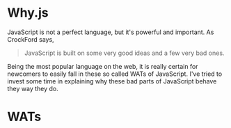# Why.js

JavaScript is not a perfect language, but it's powerful and important. As CrockFord says,

> JavaScript is built on some very good ideas and a few very bad ones.

Being the most popular language on the web, it is really certain for newcomers to easily fall in these so called WATs of JavaScript. I've tried to invest some time in explaining why these bad parts of JavaScript behave they way they do.

# WATs

